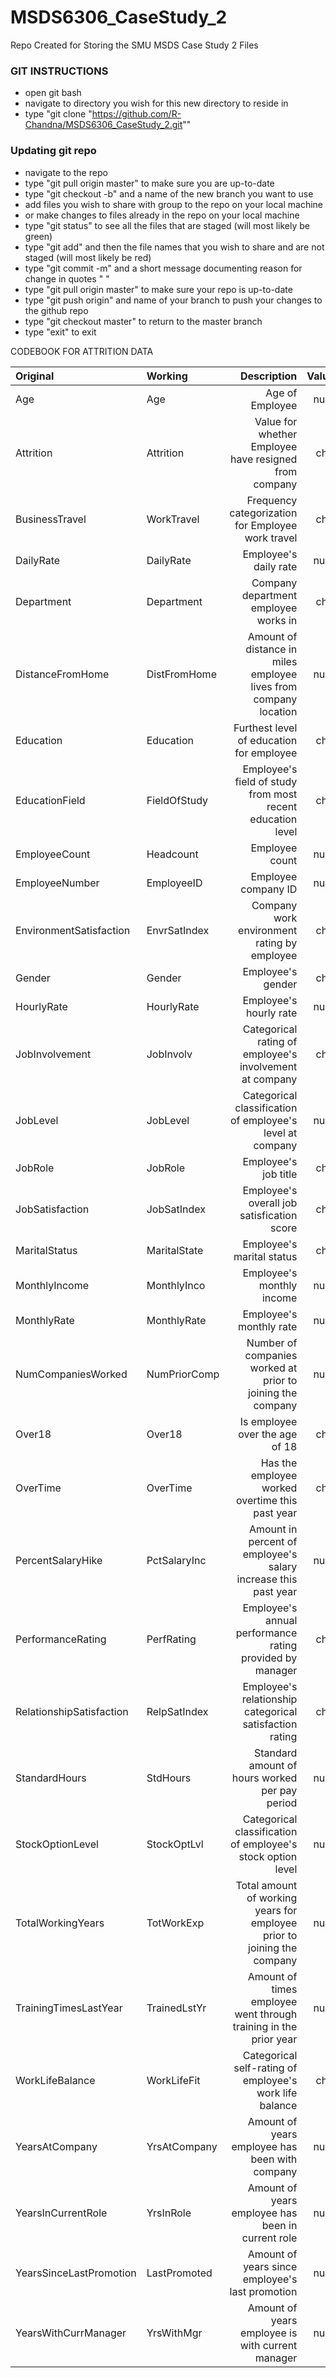 # MSDS6306_CaseStudy_2
Repo Created for Storing the SMU MSDS Case Study 2 Files 

### GIT INSTRUCTIONS

* open git bash
* navigate to directory you wish for this new directory to reside in
* type "git clone "https://github.com/R-Chandna/MSDS6306_CaseStudy_2.git""

### Updating git repo
* navigate to the repo
* type "git pull origin master" to make sure you are up-to-date
* type "git checkout -b" and a name of the new branch you want to use
* add files you wish to share with group to the repo on your local machine
* or make changes to files already in the repo on your local machine
* type "git status" to see all the files that are staged (will most likely be green)
* type "git add" and then the file names that you wish to share and are not staged (will most likely be red)
* type "git commit -m" and a short message documenting reason for change in quotes " "
* type "git pull origin master" to make sure your repo is up-to-date
* type "git push origin" and name of your branch to push your changes to the github repo
* type "git checkout master" to return to the master branch
* type "exit" to exit

CODEBOOK FOR ATTRITION DATA

|Original|Working|Description|Values|
|:-|:-|-:|:-:|
|Age|Age|Age of Employee|num|
|Attrition|Attrition|Value for whether Employee have resigned from company|chr|
|BusinessTravel|WorkTravel|Frequency categorization for Employee work travel|chr|
|DailyRate|DailyRate|Employee's daily rate|num|
|Department|Department|Company department employee works in|chr|
|DistanceFromHome|DistFromHome|Amount of distance in miles employee lives from company location|num|
|Education|Education|Furthest level of education for employee|chr|
|EducationField|FieldOfStudy|Employee's field of study from most recent education level|chr|
|EmployeeCount|Headcount|Employee count|num|
|EmployeeNumber|EmployeeID|Employee company ID|num|
|EnvironmentSatisfaction|EnvrSatIndex|Company work environment rating by employee|chr|
|Gender|Gender|Employee's gender|chr|
|HourlyRate|HourlyRate|Employee's hourly rate|num|
|JobInvolvement|JobInvolv|Categorical rating of employee's involvement at company|chr|
|JobLevel|JobLevel|Categorical classification of employee's level at company|num|
|JobRole|JobRole|Employee's job title|chr|
|JobSatisfaction|JobSatIndex|Employee's overall job satisfication score|chr|
|MaritalStatus|MaritalState|Employee's marital status|chr|
|MonthlyIncome|MonthlyInco|Employee's monthly income|num|
|MonthlyRate|MonthlyRate|Employee's monthly rate|num|
|NumCompaniesWorked|NumPriorComp|Number of companies worked at prior to joining the company |num|
|Over18|Over18|Is employee over the age of 18|chr|
|OverTime|OverTime|Has the employee worked overtime this past year|chr|
|PercentSalaryHike|PctSalaryInc|Amount in percent of employee's salary increase this past year|num|
|PerformanceRating|PerfRating|Employee's annual performance rating provided by manager|chr|
|RelationshipSatisfaction|RelpSatIndex|Employee's relationship categorical satisfaction rating|chr|
|StandardHours|StdHours|Standard amount of hours worked per pay period|num|
|StockOptionLevel|StockOptLvl|Categorical classification of employee's stock option level|num|
|TotalWorkingYears|TotWorkExp|Total amount of working years for employee prior to joining the company|num|
|TrainingTimesLastYear|TrainedLstYr|Amount of times employee went through training in the prior year|num|
|WorkLifeBalance|WorkLifeFit|Categorical self-rating of employee's work life balance|chr|
|YearsAtCompany|YrsAtCompany|Amount of years employee has been with company|num|
|YearsInCurrentRole|YrsInRole|Amount of years employee has been in current role|num|
|YearsSinceLastPromotion|LastPromoted|Amount of years since employee's last promotion|num|
|YearsWithCurrManager|YrsWithMgr|Amount of years employee is with current manager|num|





















